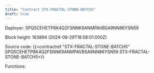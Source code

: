 ```yaml
---
title: "Contract STX-FRACTAL-STONE-BATCH5"
draft: true
---
```

Deployer: SPQ5CEHETP8K4Q2FSNNK9ANMPAVBSA9NN86YSN59


 



Block height: 163894 (2024-08-29T18:58:01.000Z)

Source code: {{<contractref "STX-FRACTAL-STONE-BATCH5" SPQ5CEHETP8K4Q2FSNNK9ANMPAVBSA9NN86YSN59 STX-FRACTAL-STONE-BATCH5>}}

Functions:


